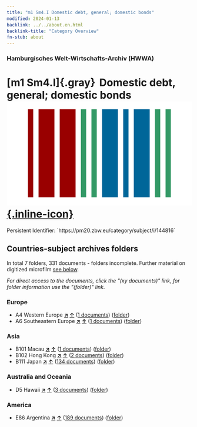 ```yaml
---
title: "m1 Sm4.I Domestic debt, general; domestic bonds"
modified: 2024-01-13
backlink: ../../about.en.html
backlink-title: "Category Overview"
fn-stub: about
---
```


### Hamburgisches Welt-Wirtschafts-Archiv (HWWA)

# [m1 Sm4.I]{.gray}&#8201; Domestic debt, general; domestic bonds &#160; [![Wikidata](/images/Wikidata-logo.svg "Wikidata"){.inline-icon}](http://www.wikidata.org/entity/Q104700284)

<div class="hint">Persistent Identifier: `https://pm20.zbw.eu/category/subject/i/144816`</div>







## Countries-subject archives folders







In total 7 folders, 331 documents - folders incomplete. Further material on digitized microfilm [see below](#filmsections).

_For direct access to the documents, click the "(xy documents)" link, for folder information use the "(folder)" link._



### Europe

- A4 Western Europe [**&nearr;**](../../../geo/i/140897/about.en.html "Western Europe (all folders)") [**&uarr;**](../../../geo/about.en.html#A4 "Country category system") (<a href="https://pm20.zbw.eu/iiifview/folder/sh/140897,144816" title="about: Western Europe : Domestic debt, general; domestic bonds" target="_blank">1 documents</a>) ([folder](../../../../folder/sh/1408xx/140897/1448xx/144816/about.en.html))
- A6 Southeastern Europe [**&nearr;**](../../../geo/i/140900/about.en.html "Southeastern Europe (all folders)") [**&uarr;**](../../../geo/about.en.html#A6 "Country category system") (<a href="https://pm20.zbw.eu/iiifview/folder/sh/140900,144816" title="about: Southeastern Europe : Domestic debt, general; domestic bonds" target="_blank">1 documents</a>) ([folder](../../../../folder/sh/1409xx/140900/1448xx/144816/about.en.html))

### Asia

- B101 Macau [**&nearr;**](../../../geo/i/141267/about.en.html "Macau (all folders)") [**&uarr;**](../../../geo/about.en.html#B101 "Country category system") (<a href="https://pm20.zbw.eu/iiifview/folder/sh/141267,144816" title="about: Macau : Domestic debt, general; domestic bonds" target="_blank">1 documents</a>) ([folder](../../../../folder/sh/1412xx/141267/1448xx/144816/about.en.html))
- B102 Hong Kong [**&nearr;**](../../../geo/i/141268/about.en.html "Hong Kong (all folders)") [**&uarr;**](../../../geo/about.en.html#B102 "Country category system") (<a href="https://pm20.zbw.eu/iiifview/folder/sh/141268,144816" title="about: Hong Kong : Domestic debt, general; domestic bonds" target="_blank">2 documents</a>) ([folder](../../../../folder/sh/1412xx/141268/1448xx/144816/about.en.html))
- B111 Japan [**&nearr;**](../../../geo/i/141272/about.en.html "Japan (all folders)") [**&uarr;**](../../../geo/about.en.html#B111 "Country category system") (<a href="https://pm20.zbw.eu/iiifview/folder/sh/141272,144816" title="about: Japan : Domestic debt, general; domestic bonds" target="_blank">134 documents</a>) ([folder](../../../../folder/sh/1412xx/141272/1448xx/144816/about.en.html))

### Australia and Oceania

- D5 Hawaii [**&nearr;**](../../../geo/i/141595/about.en.html "Hawaii (all folders)") [**&uarr;**](../../../geo/about.en.html#D5 "Country category system") (<a href="https://pm20.zbw.eu/iiifview/folder/sh/141595,144816" title="about: Hawaii : Domestic debt, general; domestic bonds" target="_blank">3 documents</a>) ([folder](../../../../folder/sh/1415xx/141595/1448xx/144816/about.en.html))

### America

- E86 Argentina [**&nearr;**](../../../geo/i/141692/about.en.html "Argentina (all folders)") [**&uarr;**](../../../geo/about.en.html#E86 "Country category system") (<a href="https://pm20.zbw.eu/iiifview/folder/sh/141692,144816" title="about: Argentina : Domestic debt, general; domestic bonds" target="_blank">189 documents</a>) ([folder](../../../../folder/sh/1416xx/141692/1448xx/144816/about.en.html))



<a id="filmsections" />













